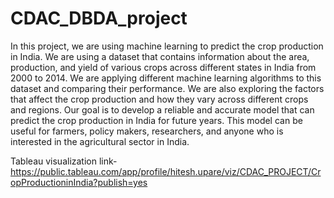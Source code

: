 # CDAC_DBDA_project
In this project, we are using machine learning to predict the crop production in India. We are using a dataset that contains information about the area, production, and yield of various 
crops across different states in India from 2000 to 2014. We are applying different machine learning algorithms to this dataset and comparing their performance. We are also exploring the
factors that affect the crop production and how they vary across different crops and regions. Our goal is to develop a reliable and accurate model that can predict the crop production in 
India for future years. This model can be useful for farmers, policy makers, researchers, and anyone who is interested in the agricultural sector in India.

Tableau visualization link- https://public.tableau.com/app/profile/hitesh.upare/viz/CDAC_PROJECT/CropProductioninIndia?publish=yes

